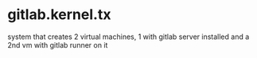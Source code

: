 # gitlab.kernel.tx
system that creates 2 virtual machines, 1 with gitlab server installed and a 2nd vm with gitlab runner on it
